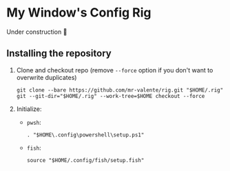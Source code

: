 # My Window's Config Rig
Under construction 🚧

## Installing the repository

1. Clone and checkout repo (remove `--force` option if you don't want to overwrite duplicates)

    ```
    git clone --bare https://github.com/mr-valente/rig.git "$HOME/.rig"
    git --git-dir="$HOME/.rig" --work-tree=$HOME checkout --force
    ```

2. Initialize:

    * `pwsh`: 
        ```
        . "$HOME\.config\powershell\setup.ps1"
        ```

    * `fish`: 
        ```
        source "$HOME/.config/fish/setup.fish"
        ```
  